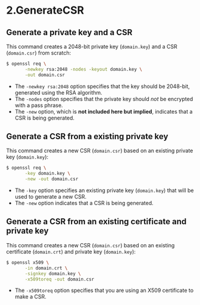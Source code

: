 # 2.GenerateCSR

## Generate a private key and a CSR

This command creates a 2048-bit private key (`domain.key`) and a CSR (`domain.csr`) from scratch:

```bash
$ openssl req \
       -newkey rsa:2048 -nodes -keyout domain.key \
       -out domain.csr
```

* The `-newkey rsa:2048` option specifies that the key should be 2048-bit, generated using the RSA algorithm.
* The `-nodes` option specifies that the private key should _not_ be encrypted with a pass phrase.
* The `-new` option, which is **not included here but implied**, indicates that a CSR is being generated.

## Generate a CSR from a existing private key

This command creates a new CSR (`domain.csr`) based on an existing private key (`domain.key`):

```bash
$ openssl req \
       -key domain.key \
       -new -out domain.csr
```

* The `-key` option specifies an existing private key (`domain.key`) that will be used to generate a new CSR. 
* The `-new` option indicates that a CSR is being generated.

## Generate a CSR from an existing certificate and private key

This command creates a new CSR (`domain.csr`) based on an existing certificate (`domain.crt`) and private key (`domain.key`):

```bash
$ openssl x509 \
       -in domain.crt \
       -signkey domain.key \
       -x509toreq -out domain.csr
```

* The `-x509toreq` option specifies that you are using an X509 certificate to make a CSR.
